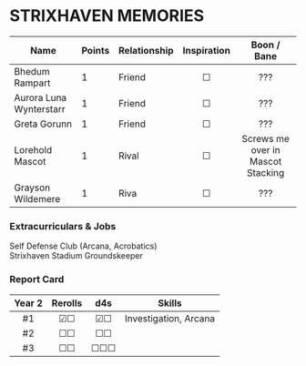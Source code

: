 # STRIXHAVEN MEMORIES

| Name                    | Points | Relationship | Inspiration | Boon / Bane | 
| ----------------------- | ------ | ------------ |:---:|:---:|
| Bhedum Rampart          |   1    |    Friend    |  ☐  | ??? |
| Aurora Luna Wynterstarr |   1    |    Friend    |  ☐  | ??? |
| Greta Gorunn            |   1    |    Friend    |  ☐  | ???
| Lorehold Mascot         |   1    |    Rival     |  ☐  | Screws me over in Mascot Stacking |
| Grayson Wildemere       |   1    |    Riva      |  ☐  | ??? |

### Extracurriculars & Jobs
Self Defense Club (Arcana, Acrobatics) \
Strixhaven Stadium Groundskeeper

### Report Card
| Year 2 | Rerolls | d4s | Skills |
| :----: | :-----: | :-: | ------ | 
| #1 | ☑☐ | ☑☐ | Investigation, Arcana 
| #2 | ☐☐ | ☐☐ |
| #3 | ☐☐ | ☐☐☐ |
